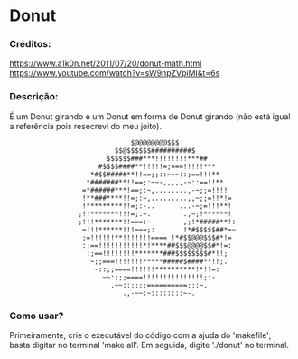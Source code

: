 # Donut

### Créditos:
https://www.a1k0n.net/2011/07/20/donut-math.html
https://www.youtube.com/watch?v=sW9npZVpiMI&t=6s

### Descrição:
É um Donut girando e um Donut em forma de Donut girando (não está igual a referência pois resecrevi do meu jeito).

```
                              $@@@@@@@@$$$                                     
                          $$@$$$$$$##########$                                 
                        $$$$$$###***!!!!!!!!***##                              
                      #$$$$####**!!!!!=;===!!!!!***                            
                    *#$$#####**!!==;;::~~~::;==!!!**                           
                   *#######**!!==;:~~-,,,,,-~::==!!**                          
                  =*######***!==;:~,........,-~;;=!!!!                         
                  !**###****!!=;:~,.........,,~;;=!!*!=                        
                  !*********!!=;:-..      ...-~;=!!!**!                        
                 ;!!*******!!!=;:~.        .,~;!******!                        
                 ;!!!*******!!===:~        ,;!*#####**!:                       
                  =!!!******!!!===;:       !*#$$$$$##*=~                       
                  ;=!!!!!!**!!!!!!!==== !*#$$@@@$$$#*!=                        
                  :;==!!!!!!!!!!!*!****##$$$@@@@$$#*!=:                        
                   :;==!!!!!!!!*******###$$$$$$$$#*!!;                         
                    ~;;===!!!!!!!*****#####$####**!!;.                         
                     -::;;====!!!!!!**********!*!!=:                           
                       ~~:;;;====!!!!!!!!!!!!!!!;:-                            
                         ,~~::;;;;==========;;:~,                              
                            .,-~~:~::::::::~-.           
```
### Como usar?
Primeiramente, crie o executável do código com a ajuda do 'makefile'; basta digitar no terminal 'make all'. Em seguida, digite './donut' no terminal.